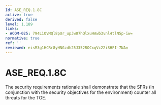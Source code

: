 ```yaml
---
Id: ASE_REQ.1.8C
active: true
derived: false
level: 1.189
links:
- ACOM-025: 794LiOVMQl8pUr_upJw07hQlxuHAwb3vnl4tlN5p-iw=
normative: true
ref: ''
reviewed: eisM3g1HCRr8yHNGzdh25J352ROCxqVc22iSHFI-7NA=
---
```


# ASE_REQ.1.8C

The security requirements rationale shall demonstrate that the SFRs (in conjunction with the security objectives for the environment) counter all threats for the TOE.